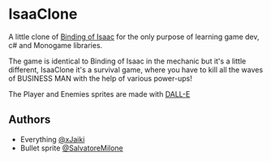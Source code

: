 # IsaaClone

A little clone of [Binding of Isaac](https://store.steampowered.com/app/250900/The_Binding_of_Isaac_Rebirth/) for the only purpose of learning game dev, c# and Monogame libraries.

The game is identical to Binding of Isaac in the mechanic but it's a little different, IsaaClone it's a survival game, where you have to kill all the waves of BUSINESS MAN with the help of various power-ups!

The Player and Enemies sprites are made with [DALL-E](https://openai.com/)

## Authors

- Everything [@xJaiki](https://www.github.com/xJaiki)
- Bullet sprite [@SalvatoreMilone](https://www.github.com/SalvatoreMilone)

